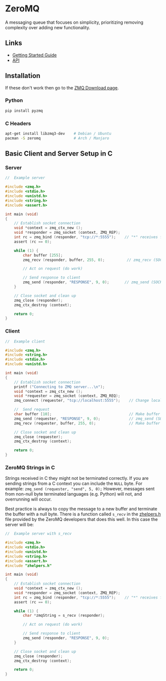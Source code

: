 # ZeroMQ

A messaging queue that focuses on simplicity, prioritizing removing complexity over adding new functionality.


## Links

- [Getting Started Guide](https://zguide.zeromq.org/)
- [API](http://api.zeromq.org/)





## Installation
If these don't work then go to the [ZMQ Download page](https://zeromq.org/download/).

### Python
```bash
pip install pyzmq
```

### C Headers
```bash
apt-get install libzmq3-dev    # Debian / Ubuntu
pacman -S zeromq               # Arch / Manjaro
```




## Basic Client and Server Setup in C

### Server

```c
//  Example server

#include <zmq.h>
#include <stdio.h>
#include <unistd.h>
#include <string.h>
#include <assert.h>

int main (void)
{
    // Establish socket connection
    void *context = zmq_ctx_new ();
    void *responder = zmq_socket (context, ZMQ_REP);
    int rc = zmq_bind (responder, "tcp://*:5555");    // "*" receives from all sources
    assert (rc == 0);

    while (1) {
        char buffer [255];
        zmq_recv (responder, buffer, 255, 0);          // zmq_recv (SOCKET, BUFFER, BUFFER SIZE, FLAGS)

        // Act on request (do work)

        // Send response to client
        zmq_send (responder, "RESPONSE", 9, 0);       // zmq_send (SOCKET, BUFFER, BUFFER SIZE, FLAGS)
    }

    // Close socket and clean up
    zmq_close (responder);
    zmq_ctx_destroy (context);

    return 0;
}
```

### Client

```c
//  Example client

#include <zmq.h>
#include <string.h>
#include <stdio.h>
#include <unistd.h>

int main (void)
{
    // Establish socket connection
    printf ("Connecting to ZMQ server...\n");
    void *context = zmq_ctx_new ();
    void *requester = zmq_socket (context, ZMQ_REQ);
    zmq_connect (requester, "tcp://localhost:5555");    // Change localhost to your server

    //  Send request
    char buffer [10];                                   // Make buffer large enought to store response
    zmq_send (requester, "RESPONSE", 9, 0);             // zmq_send (SOCKET, BUFFER, BUFFER SIZE, FLAGS)
    zmq_recv (requester, buffer, 255, 0);               // Make buffer large enought to store response

    // Close socket and clean up
    zmq_close (requester);
    zmq_ctx_destroy (context);

    return 0;
}
```

### ZeroMQ Strings in C
Strings received in C they might not be terminated correctly.
If you are sending strings from a C context you can include the `NULL` byte.
For example: `zmq_send (requester, "send", 5, 0);`
However, messages sent from non-null byte terminated languages (e.g. Python) will not, and overrunning will occur.

Best practice is always to copy the message to a new buffer and terminate the buffer with a null byte.
There is a function called `s_recv` in the [zhelpers.h](https://github.com/booksbyus/zguide/blob/master/examples/C/zhelpers.h) file provided by the ZeroMQ developers that does this well.
In this case the server will be:

```c
//  Example server with s_recv

#include <zmq.h>
#include <stdio.h>
#include <unistd.h>
#include <string.h>
#include <assert.h>
#include "zhelpers.h"

int main (void)
{
    // Establish socket connection
    void *context = zmq_ctx_new ();
    void *responder = zmq_socket (context, ZMQ_REP);
    int rc = zmq_bind (responder, "tcp://*:5555");    // "*" receives from all sources
    assert (rc == 0);

    while (1) {
        char *zmqString = s_recv (responder);

        // Act on request (do work)

        // Send response to client
        zmq_send (responder, "RESPONSE", 9, 0);
    }

    // Close socket and clean up
    zmq_close (responder);
    zmq_ctx_destroy (context);

    return 0;
}
```
